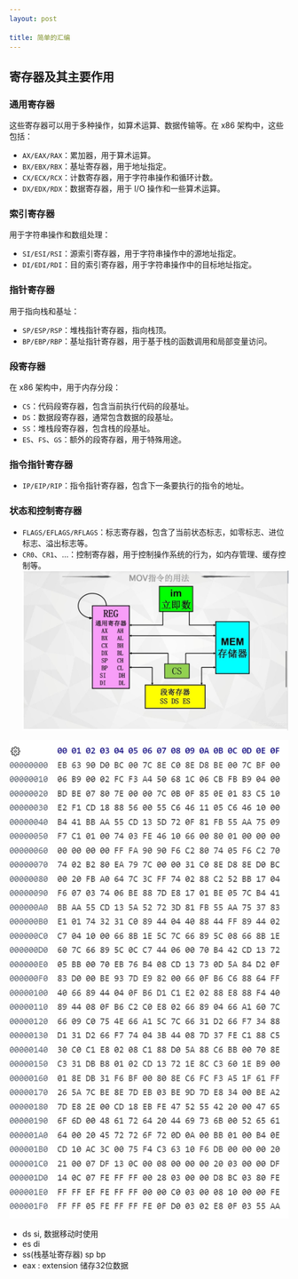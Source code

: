 ```yaml
---
layout: post 

title: 简单的汇编
---
```


## 寄存器及其主要作用

### 通用寄存器
这些寄存器可以用于多种操作，如算术运算、数据传输等。在 x86 架构中，这些包括：

-   `AX/EAX/RAX`：累加器，用于算术运算。
-   `BX/EBX/RBX`：基址寄存器，用于地址指定。
-   `CX/ECX/RCX`：计数寄存器，用于字符串操作和循环计数。
-   `DX/EDX/RDX`：数据寄存器，用于 I/O 操作和一些算术运算。

### 索引寄存器

用于字符串操作和数组处理：

-   `SI/ESI/RSI`：源索引寄存器，用于字符串操作中的源地址指定。
-   `DI/EDI/RDI`：目的索引寄存器，用于字符串操作中的目标地址指定。

### 指针寄存器

用于指向栈和基址：

-   `SP/ESP/RSP`：堆栈指针寄存器，指向栈顶。
-   `BP/EBP/RBP`：基址指针寄存器，用于基于栈的函数调用和局部变量访问。

### 段寄存器

在 x86 架构中，用于内存分段：

-   `CS`：代码段寄存器，包含当前执行代码的段基址。
-   `DS`：数据段寄存器，通常包含数据的段基址。
-   `SS`：堆栈段寄存器，包含栈的段基址。
-   `ES`、`FS`、`GS`：额外的段寄存器，用于特殊用途。

### 指令指针寄存器

-   `IP/EIP/RIP`：指令指针寄存器，包含下一条要执行的指令的地址。

### 状态和控制寄存器

-   `FLAGS/EFLAGS/RFLAGS`：标志寄存器，包含了当前状态标志，如零标志、进位标志、溢出标志等。
-   `CR0`、`CR1`、…：控制寄存器，用于控制操作系统的行为，如内存管理、缓存控制等。
![输入图片说明](/imgs/2024-03-13/74TD7MB7AQE9YFm1.png)


![输入图片说明](/imgs/2024-03-21/hhsZ0bmGUW4RJ5oK.png)

- ds si, 数据移动时使用
- es di
- ss(栈基址寄存器) sp bp 
- eax : extension 储存32位数据
<!--stackedit_data:
eyJoaXN0b3J5IjpbLTM0NTk1ODY2NiwtOTI0MTYxNTY5LC0yMD
gzMjcyMTkyLC0xOTgwMjU1NjM1XX0=
-->